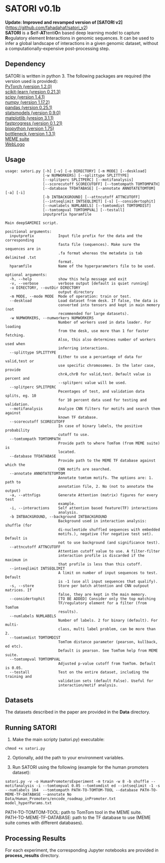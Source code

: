 # SATORI v0.1b

**Update: Improved and revamped version of [SATORI v2]**(https://github.com/fahadahaf/satori_v2)  
**SATORI** is a **S**elf-**AT**tenti**O**n based deep learning model to capture **R**egulatory element **I**nteractions in genomic sequences. It can be used to infer a global landscape of interactions in a given genomic dataset, without a computationally-expensive post-processing step.

## Dependency
SATORI is written in python 3. The following packages are required (the version used is provided):  
[PyTorch (version 1.2.0)](https://pytorch.org)  
[scikit-learn (vresion 0.21.3)](https://scikit-learn.org/stable/)  
[scipy (version 1.4.1)](www.scipy.org)  
[numpy (version 1.17.2)](www.numpy.org)  
[pandas (version 0.25.1)](www.pandas.pydata.org)  
[statsmodels (version 0.9.0)](http://www.statsmodels.org/stable/index.html)  
[matplotlib (vresion 3.1.1)](https://matplotlib.org)  
[fastprogress (version 0.1.21)](https://github.com/fastai/fastprogress)  
[biopython (version 1.75)](https://biopython.org)  
[bottleneck (version 1.3.1)](https://pypi.org/project/Bottleneck/)  
[MEME suite](http://meme-suite.org/doc/download.html)  
[WebLogo](https://weblogo.berkeley.edu)

## Usage
```
usage: satori.py [-h] [-v] [-o DIRECTORY] [-m MODE] [--deskload]
                 [-w NUMWORKERS] [--splittype SPLITTYPE]
                 [--splitperc SPLITPERC] [--motifanalysis]
                 [--scorecutoff SCORECUTOFF] [--tomtompath TOMTOMPATH]
                 [--database TFDATABASE] [--annotate ANNOTATETOMTOM] [-a] [-i]
                 [-b INTBACKGROUND] [--attncutoff ATTNCUTOFF]
                 [--intseqlimit INTSEQLIMIT] [-s] [--considertophit]
                 [--numlabels NUMLABELS] [--tomtomdist TOMTOMDIST]
                 [--tomtompval TOMTOMPVAL] [--testall]
                 inputprefix hparamfile

Main deepSAMIREI script.

positional arguments:
  inputprefix           Input file prefix for the data and the corresponding
                        fasta file (sequences). Make sure the sequences are in
                        .fa format whereas the metadata is tab delimited .txt
                        format.
  hparamfile            Name of the hyperparameters file to be used.

optional arguments:
  -h, --help            show this help message and exit
  -v, --verbose         verbose output [default is quiet running]
  -o DIRECTORY, --outDir DIRECTORY
                        output directory
  -m MODE, --mode MODE  Mode of operation: train or test.
  --deskload            Load dataset from desk. If false, the data is
                        converted into tensors and kept in main memory (not
                        recommended for large datasets).
  -w NUMWORKERS, --numworkers NUMWORKERS
                        Number of workers used in data loader. For loading
                        from the desk, use more than 1 for faster fetching.
                        Also, this also determines number of workers used when
                        inferring interactions.
  --splittype SPLITTYPE
                        Either to use a percantage of data for valid,test or
                        use specific chromosomes. In the later case, provide
                        chrA,chrB for valid,test. Default value is percent and
                        --splitperc value will be used.
  --splitperc SPLITPERC
                        Pecentages of test, and validation data splits, eg. 10
                        for 10 percent data used for testing and validation.
  --motifanalysis       Analyze CNN filters for motifs and search them against
                        known TF database.
  --scorecutoff SCORECUTOFF
                        In case of binary labels, the positive probability
                        cutoff to use.
  --tomtompath TOMTOMPATH
                        Provide path to where TomTom (from MEME suite) is
                        located.
  --database TFDATABASE
                        Provide path to the MEME TF database against which the
                        CNN motifs are searched.
  --annotate ANNOTATETOMTOM
                        Annotate tomtom motifs. The options are: 1. path to
                        annotation file, 2. No (not to annotate the output)
  -a, --attnfigs        Generate Attention (matrix) figures for every test
                        example.
  -i, --interactions    Self attention based feature(TF) interactions
                        analysis.
  -b INTBACKGROUND, --background INTBACKGROUND
                        Background used in interaction analysis: shuffle (for
                        di-nucleotide shuffled sequences with embedded
                        motifs.), negative (for negative test set). Default is
                        not to use background (and significance test).
  --attncutoff ATTNCUTOFF
                        Attention cutoff value to use. A filter-filter
                        interaction profile is discarded if the maximum in
                        that profile is less than this cutoff.
  --intseqlimit INTSEQLIMIT
                        A limit on number of input sequences to test. Default
                        is -1 (use all input sequences that qualify).
  -s, --store           Store per batch attention and CNN outpout matrices. If
                        false, they are kept in the main memory.
  --considertophit      [TO BE ADDED] Consider only the top matching
                        TF/regulatory element for a filter (from TomTom
                        results).
  --numlabels NUMLABELS
                        Number of labels. 2 for binary (default). For multi-
                        class, multi label problem, can be more than 2.
  --tomtomdist TOMTOMDIST
                        TomTom distance parameter (pearson, kullback, ed etc).
                        Default is pearson. See TomTom help from MEME suite.
  --tomtompval TOMTOMPVAL
                        Adjusted p-value cutoff from TomTom. Default is 0.05.
  --testall             Test on the entire dataset, including the training and
                        validation sets (default False). Useful for
                        interaction/motif analysis.
```

## Datasets
The datasets described in the paper are provided in the **Data** directory.

## Running SATORI
1. Make the main scripty (satori.py) executable:
```
chmod +x satori.py
```  
2. Optionally, add the path to your environment variables. 

3. Run SATORI using the following (example for the human promoters dataset):
```
satori.py -v -o HumanPromotersExperiment -m train -w 8 -b shuffle --motifanalysis -i --tomtompval 0.05 --tomtomdist ed --intseqlimit -1 -s --numlabels 164  --tomtompath PATH-TO-TOMTOM-TOOL --database PATH-TO-MEME-TF-DATABASE --annotate No Data/Human_Promoters/encode_roadmap_inPromoter.txt model_hyperParams.txt
```  
PATH-TO-TOMTOM-TOOL: path to TomTom tool in the MEME suite.  
PATH-TO-MEME-TF-DATABASE: path to the TF database to use (MEME suite comes with different databases).


## Processing Results
For each experiment, the corresponding Jupyter notebooks are provided in **process_results** directory.
